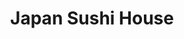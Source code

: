 ---
layout: place
title: "Japan Sushi House"
permalink: /virginia/hampton/japan-sushi-house.html
stateAbbr: VA
stateName: Virginia
cityName: Hampton
seo:
  name: "Japan Sushi House"
  type: Restaurant
  links: https://www.japansushihouseva.com/?utm_source=gmb&utm_medium=website
description: "Looking for sushi in Hampton, Virginia? Check out Japan Sushi House for a delightful Japanese dining experience. Enjoy a variety of sushi and other dishes in..."
place_id: ChIJ8zOSvfGCuokRWhbBG5YHNm8
photos:
  - name: >-
      places/ChIJ8zOSvfGCuokRWhbBG5YHNm8/photos/AeeoHcJY4t0P2q2b-VSf1dW-0DjRSN-ZHgJa9pEm8k7IX-ZWmwo5765MlogHCVB711ysuO1Vwf5nXA5vEyPAq3lmkzGVVSJMQzxERrGB7CDHWFoAtRwQ-_mfNjjWFoj1lUHfwqQ7t60UHbiN4kfxPTrWaQffVdLWP30ojXBYlI5iC-rr_aMtRskyFek3ZeUgBUgcRC5p7g2pBxIlu5um8_qeyzwMFDDuIEKBNjkg7Im6zOECpWL67PsJNWy24uWy1fGO2Pq0_wFC8fvPVXE7Eo7Xg2-Fic5gqSDrIk53F1IO5txeID3sn8AsYQfeOX_Mn_aybVOlyuEBr6a2SLqkP8v6HB0uGBJ5q908GT7UqtsDLQLXRBYPKcohprA3GgCHXiyXLSFtAKaAtimUXUMq_B2PVYl77LWN0zsIZk8OjTHlarg
    widthPx: 4703
    heightPx: 3527
    authorAttributions:
      - displayName: John Toth
        uri: https://maps.google.com/maps/contrib/114980616996925068720
        photoUri: >-
          https://lh3.googleusercontent.com/a-/ALV-UjV2chmj9g-iATFN_Wu3e-Z6nXWbP5v4ZF5pPGiZojvab6ijk42F=s100-p-k-no-mo
    flagContentUri: >-
      https://www.google.com/local/imagery/report/?cb_client=maps_api_places.places_api&image_key=!1e10!2sCIHM0ogKEICAgICE4tSjPQ&hl=en-US
    googleMapsUri: >-
      https://www.google.com/maps/place//data=!3m4!1e2!3m2!1sCIHM0ogKEICAgICE4tSjPQ!2e10!4m2!3m1!1s0x89ba82f1bd9233f3:0x6f3607961bc1165a
  - name: >-
      places/ChIJ8zOSvfGCuokRWhbBG5YHNm8/photos/AeeoHcKTm4bq-Ojq4eSFaQflGwfSx404NEpl-l56PoYMkHBp9Lg5QyuQJxcVivqQ9s_l2-DNTtmYK2o79KWHxv08V0f2eWArLvwfpdLiYgi3B599WyffTIdP8J95UUEf_RESorbW8OB3TwPpFlkG2VM_ED9e81XemiT53dLiqiJVbo0-e4eEzfmcyHWVOkaMCcw1H76lEOQojArJwSBWhgGtrfOBMGqdH4Mw020h0qraoH2AuaiGMWNA4MmHMWmLoNAxcYfNgypmTYx-zdYOZKH_GOv-b7lo1TDOXnI6Oq7XJJq3Lw77xqx4J07o2-3gUw7G1UgOtzy5kKr26S4X6yWx3axY8gt8VvnWRebkNT5Hy_y2jfw5FoZqfmur3ClqSRUM3Ip0fPJTbP4ZeekXBMvFObCU2cVOC0sBIWRleoMqEadwxVH_
    widthPx: 1170
    heightPx: 576
    authorAttributions:
      - displayName: Jenny Leos
        uri: https://maps.google.com/maps/contrib/108009307713266669949
        photoUri: >-
          https://lh3.googleusercontent.com/a-/ALV-UjWyQzwHYFNlm7cYNW-8VOlg--tTjMWTx8ZFCu3kJ2PkY4LYjoro=s100-p-k-no-mo
    flagContentUri: >-
      https://www.google.com/local/imagery/report/?cb_client=maps_api_places.places_api&image_key=!1e10!2sCIHM0ogKEICAgIDujqakhAE&hl=en-US
    googleMapsUri: >-
      https://www.google.com/maps/place//data=!3m4!1e2!3m2!1sCIHM0ogKEICAgIDujqakhAE!2e10!4m2!3m1!1s0x89ba82f1bd9233f3:0x6f3607961bc1165a
  - name: >-
      places/ChIJ8zOSvfGCuokRWhbBG5YHNm8/photos/AeeoHcL65KLRXHwi-Ynp-PeMN67WCJ2WxKu7xjX6ebwHEwlhHzPCl4OLVlE5Fr69uNYHCJY2oysyooFntjJIVBNvYCSmlcnoWbri_cztQyrz8LWKdN2hh9YtaUUJ4FqlQXwNUYbFWjoTNQYQB-Cy17mW6ChUWSThKPaa8-p3-UlBt7hxzI-Fg3QvcM7oM_kNeMCNJ2Zyiw6kULo6VLdIxEaFEF5cXUsWfR1z0WgWKCRzufr2-UjFiDxh7gyEAfxREhPcUrBmqytPBKoQ0WeFH6GyNBTRO78F8HHP4fR8ihH3VPStQenFnAD1uTOZ7iVV2VEBCTITyMie4OfcINBM0fvPL4OyN5KtRj5ywOnCTuCakHfcrf0y89lk8QdoOKHPWFntBpNv2_A6-f3tjOOfcvlvj3tkjVWCi4CyEraubykox24CcA
    widthPx: 1794
    heightPx: 1223
    authorAttributions:
      - displayName: Mary Tibbs
        uri: https://maps.google.com/maps/contrib/108427454419709032482
        photoUri: >-
          https://lh3.googleusercontent.com/a-/ALV-UjWTcCtN0VbOSoKToZxabuGN9WO7IaZg6FKDVCVq4KdeN6tgvO2d2g=s100-p-k-no-mo
    flagContentUri: >-
      https://www.google.com/local/imagery/report/?cb_client=maps_api_places.places_api&image_key=!1e10!2sCIHM0ogKEICAgICO_M6XQQ&hl=en-US
    googleMapsUri: >-
      https://www.google.com/maps/place//data=!3m4!1e2!3m2!1sCIHM0ogKEICAgICO_M6XQQ!2e10!4m2!3m1!1s0x89ba82f1bd9233f3:0x6f3607961bc1165a
  - name: >-
      places/ChIJ8zOSvfGCuokRWhbBG5YHNm8/photos/AeeoHcJlMDGQWk9RLlC7KOq5aaczlcp5Ob7U07QjfBZcXUHYNlTyyrrCFXb5w0LGbOgNOpycwNtlGTIPEewqUs3_fGCERcV-h7A9HhY6hn2viO2n995wk1H8-MDC-LgTdlQegt1FWIOklpRd3vRQKuSpK1D-LKMlp-vxwgVQovf4utWiqqdcjFgnnuldyLeRDeLPwxtplaQFV76vgSC7RDQQO7YysXk0hRkJX-5-tYlVeHpYyHGixU9uVrwaInTjWNdmBeeDzKe3XEjUTt56zjJ8hW7zGrDZaKcBW60MkotIqfddtcoYD3SbZc5QeP2njsr1poG0VIUUV__vBNKGJN-j4bFvMXIe7vz7z2ejE0AJf3dB9kyEBpbVUhZ14estN7H6Fw8emlyHnUUGnLkD4OiCF31--6Qi_LHBBu11ZJKI8Mw
    widthPx: 3024
    heightPx: 4032
    authorAttributions:
      - displayName: Jay
        uri: https://maps.google.com/maps/contrib/112385763728657404406
        photoUri: >-
          https://lh3.googleusercontent.com/a-/ALV-UjUgPUqbpKpT-92akJ4ZCEpCTJVWBdsH6X0etEhUPhC0PCcmLzMb=s100-p-k-no-mo
    flagContentUri: >-
      https://www.google.com/local/imagery/report/?cb_client=maps_api_places.places_api&image_key=!1e10!2sCIHM0ogKEICAgIDjm6KACg&hl=en-US
    googleMapsUri: >-
      https://www.google.com/maps/place//data=!3m4!1e2!3m2!1sCIHM0ogKEICAgIDjm6KACg!2e10!4m2!3m1!1s0x89ba82f1bd9233f3:0x6f3607961bc1165a
  - name: >-
      places/ChIJ8zOSvfGCuokRWhbBG5YHNm8/photos/AeeoHcI74KDnZrCioWohDCotRIn3a1rRfeD1spI6Z7N2Qqe-C9ZGObOHjM6nD3zbdI9j5CrjwMZD7SEizY1PJYhywHjVxddiHqyD_zDhdXTmHOjZCU0OhU4MRIzWWM3kAW8qKQ__cb-qwvigNRDnepLdO8Je4mYuPhKPOiW8xng1i5hn0YXVmR31dKwe3EIWB_xcQ6tzj5Ts0v1WGh0rLffz91jmMqs8dmznucCCYKQ2a_elyrA135NC0nQtHcBF-c3KiF8-SGhO1cVPdmsbFTQ5QTx-hqZoBql6TVr0QFfIEy8P8avNWm3XqKShSXhXGoj69BciGYHwTj0g-R7h2tk7WxPol0fCoZogt6i9yd9AdJf3b28TFXk5DHbdfpx5Q4rnG_2hYvE5MHyDZA51Vjx5Y2KKwnF9IZW3Pox8nP3l6qKtJ_cjsfkPsSsgsc7q3TSm
    widthPx: 4080
    heightPx: 2296
    authorAttributions:
      - displayName: Christopher
        uri: https://maps.google.com/maps/contrib/111002453855522179584
        photoUri: >-
          https://lh3.googleusercontent.com/a/ACg8ocJjSa96qilFWXpV9Qt5kwU7qQX8K59ZGkZ6UVQ0nwEzAiJeEw=s100-p-k-no-mo
    flagContentUri: >-
      https://www.google.com/local/imagery/report/?cb_client=maps_api_places.places_api&image_key=!1e10!2sCIABIhAA3ireqT2awWef2GYABcE9&hl=en-US
    googleMapsUri: >-
      https://www.google.com/maps/place//data=!3m4!1e2!3m2!1sCIABIhAA3ireqT2awWef2GYABcE9!2e10!4m2!3m1!1s0x89ba82f1bd9233f3:0x6f3607961bc1165a
  - name: >-
      places/ChIJ8zOSvfGCuokRWhbBG5YHNm8/photos/AeeoHcJ2lYLB2whATBXRvVrRQV9yLkeO1PCVKpxWWwNfRwbLnIttWmuyOEBnLh5viKx0ENTFnvrx-ZcxRkcwDO_U2dnzbqhnxihJQpY7rXKMDqfzRQN2FjeIbGnwBiDxiahtH1AJoTPdVx6_LkuO2WECD9A7yx_P1rYdm9n4DG7xwtR42pO43nCU9e-TpSBeF2-SALUz47BPGTSdXXkbtSkUh3IeFAI_k6_MPEIf7BmwOgzb16QAJYRGw_58yeYNrnnleJ67wbsg1w3Doe4J4upEeEp9eoeRGdTfXNpv3897wYjf5JL8GQhnvl8NVW_nRpaw2J-yEnMsAKc49Jm9sWd9HKDj5vDO545LT9xxk8qrkvQ7DxTgqa8CoxZ9LUSo3yT3h2zbqALzWYgxN1GLns7ix8XIXc_9cq_FzWvcLaktdXfwuA
    widthPx: 1080
    heightPx: 1920
    authorAttributions:
      - displayName: Randy Cash
        uri: https://maps.google.com/maps/contrib/109636879246562329857
        photoUri: >-
          https://lh3.googleusercontent.com/a-/ALV-UjUWefjDwKmKLsAwiK1L6e_Qn2yc8n-XDA2y4I0D3_GDx3AzJaDw=s100-p-k-no-mo
    flagContentUri: >-
      https://www.google.com/local/imagery/report/?cb_client=maps_api_places.places_api&image_key=!1e10!2sCIHM0ogKEICAgIDEn6qyKA&hl=en-US
    googleMapsUri: >-
      https://www.google.com/maps/place//data=!3m4!1e2!3m2!1sCIHM0ogKEICAgIDEn6qyKA!2e10!4m2!3m1!1s0x89ba82f1bd9233f3:0x6f3607961bc1165a
  - name: >-
      places/ChIJ8zOSvfGCuokRWhbBG5YHNm8/photos/AeeoHcI5kJIwtmpVQBQLa_2uPI4x-OIbiolokwL01dKyOpiEv1EcHDYbcXd6gSCHkVcqW_GsEcxnlmlwXQD81wyTDL7nImMLF_ky5Hz0oFL0EOGW2aDz9qJKINv76djFFa5fsUaaHI2Purxpx-PqZNPUPmRxj5Pl7Jz5VECOpkAtsdptshS7z2GP0I91OLWsXw7KsURT21zAwE9UMTCxd3I3us0s1rsf7bvelmz6LPCjNNFJJ7xXcwyBEkSkeVt9_qcN13CxLaQ9JWAvU_QvtfAVq7fnfgV27kdJk7IA9venn7z0wQyJi_PBU6fiB1l9f57Ja0xHitSooEEh1fMnT4HY_u2iC0dkFkQZvqD5Hvg0Rc8h2eM3RUUnOb73JK_sHgfWL4SuGVhSJmv8QIWfFuXW4_ns5e15iux4s1B2G3dVaxU
    widthPx: 1080
    heightPx: 1920
    authorAttributions:
      - displayName: Randy Cash
        uri: https://maps.google.com/maps/contrib/109636879246562329857
        photoUri: >-
          https://lh3.googleusercontent.com/a-/ALV-UjUWefjDwKmKLsAwiK1L6e_Qn2yc8n-XDA2y4I0D3_GDx3AzJaDw=s100-p-k-no-mo
    flagContentUri: >-
      https://www.google.com/local/imagery/report/?cb_client=maps_api_places.places_api&image_key=!1e10!2sCIHM0ogKEICAgIDEn6qyGA&hl=en-US
    googleMapsUri: >-
      https://www.google.com/maps/place//data=!3m4!1e2!3m2!1sCIHM0ogKEICAgIDEn6qyGA!2e10!4m2!3m1!1s0x89ba82f1bd9233f3:0x6f3607961bc1165a
  - name: >-
      places/ChIJ8zOSvfGCuokRWhbBG5YHNm8/photos/AeeoHcLaC_wqotlpw2AU3VMtVeanFh4tdia1JfVT93VsztG1BbF5XCI310Lwk1fRhkxNzqAlO3so3vv3R_CJl-1OBQqYvHB3A8im6uR_kLtOLxkJ-UA5nrf4KxNF2KU89Kgda4nRlHhsL5-7lc5coJDkk5JuCiFaDo6t42zgfp1NWUPm5CINFvf5OHHYbPJNXi0jkcRX-gwPirn3Y4ds_C7EPcr8e73kVFN80v-5WUpvUkJRcyjho1-2mMZDGT5p7iPBX0GnQNeGDty3CVWUqiD5B4VDeSCLhvjIJ6swFmqDWWUwc0r_O_7P-QwBlC07jsSiXAv15wJJT0vvqvvNk4_L20eti3KJsOe4vY_0_FhWkZsKsW1NV20rYDchAXdjlXSVkKXeXUNQkAvL2zGbtGNdKZL6NUEM10aLEqJIc_YZUx2DhcTjBmrQj-AIbKJiICqf
    widthPx: 4080
    heightPx: 2296
    authorAttributions:
      - displayName: Christopher
        uri: https://maps.google.com/maps/contrib/111002453855522179584
        photoUri: >-
          https://lh3.googleusercontent.com/a/ACg8ocJjSa96qilFWXpV9Qt5kwU7qQX8K59ZGkZ6UVQ0nwEzAiJeEw=s100-p-k-no-mo
    flagContentUri: >-
      https://www.google.com/local/imagery/report/?cb_client=maps_api_places.places_api&image_key=!1e10!2sCIABIhAA3ireqT2awWef2QYABmm2&hl=en-US
    googleMapsUri: >-
      https://www.google.com/maps/place//data=!3m4!1e2!3m2!1sCIABIhAA3ireqT2awWef2QYABmm2!2e10!4m2!3m1!1s0x89ba82f1bd9233f3:0x6f3607961bc1165a
  - name: >-
      places/ChIJ8zOSvfGCuokRWhbBG5YHNm8/photos/AeeoHcK1Yn4v1AutjCTFQRZTU-HKaULHnQnJ-wwGaYuDcycQd6Asg9WPMeiIEV5mCnx9JVpHzLlMiLULBJMrBCTadXZQIDc-4jLkWgj4OnfMyZFSz2m33YWp-mO_vRx0mV5bh5EQRJSa9a_U6QypAEPq_GooMQtUDZPrI_MFFeAeaYazAu8YW5QbngamSc9O1xZjUE9qlyrYVgO3RqGXAQMbWO5MFyzcvJNySfn17DVHGOA92TabW4pSACOwi3xHXj9FvKusEjGw1CFhr4hND9ts1BLbHKbLF5LLJSvE4-ZBaD4o10GL8IoZGvyz7sCXs9kJ5sKGRmQdcUDTcI8zVuX8RBRoSCyiEdNbw0wVYBHRvfiEXyQ0kIgbBX7tlWpLPERvZqSwbsmn8_ciZxA0W7BOSldlF1gRKIz5BDpspzNTaQI
    widthPx: 1000
    heightPx: 1000
    authorAttributions:
      - displayName: jiang gina
        uri: https://maps.google.com/maps/contrib/115240382449093819954
        photoUri: >-
          https://lh3.googleusercontent.com/a/ACg8ocLMwmdL4N-wJQaUW_nuHmvXmS-Q8TA6ljCKWwIn24bkr-qtCA=s100-p-k-no-mo
    flagContentUri: >-
      https://www.google.com/local/imagery/report/?cb_client=maps_api_places.places_api&image_key=!1e10!2sCIHM0ogKEICAgID4z_u6GA&hl=en-US
    googleMapsUri: >-
      https://www.google.com/maps/place//data=!3m4!1e2!3m2!1sCIHM0ogKEICAgID4z_u6GA!2e10!4m2!3m1!1s0x89ba82f1bd9233f3:0x6f3607961bc1165a
  - name: >-
      places/ChIJ8zOSvfGCuokRWhbBG5YHNm8/photos/AeeoHcL-N1fLIki-WYKbGoib59hSuxa8wVmpQ_8bYiOf9f_LVLMbPuqgaCw0b2lhIMOgR5nKU9f5VRr5u_yQ2JIISEJtyzLVrQEAda-9l00HJBsE_zEQp6I0sLo8lXPVO_QrLI_x6qAtyp-K4SYCecgTki4WgvOM-sZ9A7jkpcgiaCtL8Q5DiF4kHpjtf7WcRWxOsyD79BaF7vWW1yNx1Za8sbMXHvd2JqpHz5HDEUnUuHBCR2SXNV-sbrcfggmmAOg3z4bhuunehAO4iK4kBZJZ9sQ39KKnzMIHSye50kkiLF-BHVGA_TdYWhmLNhPQ0uru5J-s08pwtBTYz4hRk--pbzOeV0oD4TIEj5lmezf1-vEDPeJnm9CvUaqdWKAjE0-TJH2Wol403jj5Fb6NqdyAMePbF6h60iWgHO-QbGFCing10PxUgpQKFTcQYdDvTA
    widthPx: 4080
    heightPx: 2296
    authorAttributions:
      - displayName: Christopher
        uri: https://maps.google.com/maps/contrib/111002453855522179584
        photoUri: >-
          https://lh3.googleusercontent.com/a/ACg8ocJjSa96qilFWXpV9Qt5kwU7qQX8K59ZGkZ6UVQ0nwEzAiJeEw=s100-p-k-no-mo
    flagContentUri: >-
      https://www.google.com/local/imagery/report/?cb_client=maps_api_places.places_api&image_key=!1e10!2sCIABIhADydmY9iNXCWef2VYAC_M6&hl=en-US
    googleMapsUri: >-
      https://www.google.com/maps/place//data=!3m4!1e2!3m2!1sCIABIhADydmY9iNXCWef2VYAC_M6!2e10!4m2!3m1!1s0x89ba82f1bd9233f3:0x6f3607961bc1165a
address: 1162 Big Bethel Rd, Hampton, VA 23666, USA
street: 1162 Big Bethel Rd
city: Hampton
state: VA
zip: '23666'
country: USA
neighborhood: null
latitude: '37.058245'
longitude: '-76.425371'
accessibility_options:
  wheelchairAccessibleParking: true
  wheelchairAccessibleEntrance: true
  wheelchairAccessibleRestroom: true
  wheelchairAccessibleSeating: true
business_status: OPERATIONAL
name: Japan Sushi House
google_maps_links:
  directionsUri: >-
    https://www.google.com/maps/dir//''/data=!4m7!4m6!1m1!4e2!1m2!1m1!1s0x89ba82f1bd9233f3:0x6f3607961bc1165a!3e0
  placeUri: https://maps.google.com/?cid=8013600928244504154
  writeAReviewUri: >-
    https://www.google.com/maps/place//data=!4m3!3m2!1s0x89ba82f1bd9233f3:0x6f3607961bc1165a!12e1
  reviewsUri: >-
    https://www.google.com/maps/place//data=!4m4!3m3!1s0x89ba82f1bd9233f3:0x6f3607961bc1165a!9m1!1b1
  photosUri: >-
    https://www.google.com/maps/place//data=!4m3!3m2!1s0x89ba82f1bd9233f3:0x6f3607961bc1165a!10e5
primary_type: Japanese Restaurant
opening_hours:
  regular: null
  current: null
secondary_opening_hours:
  regular:
    weekdayDescriptions: null
    type: null
  current:
    weekdayDescriptions: null
    type: null
phone: (757) 838-0666
price_level: PRICE_LEVEL_MODERATE
price_range: $10 &ndash; $20
rating: '4.1'
rating_count: 136
website: https://www.japansushihouseva.com/?utm_source=gmb&utm_medium=website
reviews:
  - name: >-
      places/ChIJ8zOSvfGCuokRWhbBG5YHNm8/reviews/ChZDSUhNMG9nS0VJQ0FnSUNPX002WFBnEAE
    relativePublishTimeDescription: 2 years ago
    rating: 1
    text:
      text: >-
        The sushi was lacking taste! We wanted so badly to find a regular spot.
        Everything tasted very blah, even the wasabi. I never ruin my sushi with
        soy sauce overload, but today was different. The spicy tuna had hardly
        any spice and looked very dry, almost looked like the tuna you can by in
        the snack packs- kind if tasted like it too. No hospitality...tbh I
        wasn't even sure if they appreciated my business. PLEASE HELP! I'm
        searching for an awesome Sushi restaurant and haven't found one in the
        Peninsula area since Soya closed at Coliseum Central.
      languageCode: en
    originalText:
      text: >-
        The sushi was lacking taste! We wanted so badly to find a regular spot.
        Everything tasted very blah, even the wasabi. I never ruin my sushi with
        soy sauce overload, but today was different. The spicy tuna had hardly
        any spice and looked very dry, almost looked like the tuna you can by in
        the snack packs- kind if tasted like it too. No hospitality...tbh I
        wasn't even sure if they appreciated my business. PLEASE HELP! I'm
        searching for an awesome Sushi restaurant and haven't found one in the
        Peninsula area since Soya closed at Coliseum Central.
      languageCode: en
    authorAttribution:
      displayName: Mary Tibbs
      uri: https://www.google.com/maps/contrib/108427454419709032482/reviews
      photoUri: >-
        https://lh3.googleusercontent.com/a-/ALV-UjWTcCtN0VbOSoKToZxabuGN9WO7IaZg6FKDVCVq4KdeN6tgvO2d2g=s128-c0x00000000-cc-rp-mo-ba6
    publishTime: '2022-06-04T20:27:05.400045Z'
    flagContentUri: >-
      https://www.google.com/local/review/rap/report?postId=ChZDSUhNMG9nS0VJQ0FnSUNPX002WFBnEAE&d=17924085&t=1
    googleMapsUri: >-
      https://www.google.com/maps/reviews/data=!4m6!14m5!1m4!2m3!1sChZDSUhNMG9nS0VJQ0FnSUNPX002WFBnEAE!2m1!1s0x89ba82f1bd9233f3:0x6f3607961bc1165a
  - name: >-
      places/ChIJ8zOSvfGCuokRWhbBG5YHNm8/reviews/ChZDSUhNMG9nS0VJQ0FnSURKMGFtclVREAE
    relativePublishTimeDescription: a year ago
    rating: 5
    text:
      text: >-
        Ordered on Postmates, and have never eaten here before.


        Ordered some food from here, and I am very surprised. I've never had a
        place have food that tastes good when sushi is involved. And I love how
        they logically pack it. Would definitely eat here either Ordered or in
        person again 🙂
      languageCode: en
    originalText:
      text: >-
        Ordered on Postmates, and have never eaten here before.


        Ordered some food from here, and I am very surprised. I've never had a
        place have food that tastes good when sushi is involved. And I love how
        they logically pack it. Would definitely eat here either Ordered or in
        person again 🙂
      languageCode: en
    authorAttribution:
      displayName: Jarod Smith
      uri: https://www.google.com/maps/contrib/108217891889180149972/reviews
      photoUri: >-
        https://lh3.googleusercontent.com/a-/ALV-UjVUI8jMOOgVf_9__VxlCGOk1PhnYblIbt39OPmOuM8A7OX1bJ_Kxw=s128-c0x00000000-cc-rp-mo-ba3
    publishTime: '2023-07-18T21:42:44.048581Z'
    flagContentUri: >-
      https://www.google.com/local/review/rap/report?postId=ChZDSUhNMG9nS0VJQ0FnSURKMGFtclVREAE&d=17924085&t=1
    googleMapsUri: >-
      https://www.google.com/maps/reviews/data=!4m6!14m5!1m4!2m3!1sChZDSUhNMG9nS0VJQ0FnSURKMGFtclVREAE!2m1!1s0x89ba82f1bd9233f3:0x6f3607961bc1165a
  - name: >-
      places/ChIJ8zOSvfGCuokRWhbBG5YHNm8/reviews/ChdDSUhNMG9nS0VJQ0FnSUR1anNhSmxBRRAB
    relativePublishTimeDescription: 2 years ago
    rating: 1
    text:
      text: >-
        I order Chicken udon, if you look it up online it’s nothing like what I
        received. It has do soup, and it has vegetables in it as well. Did not
        smell or taste like udon is supposed to. Had to take the veggies to the
        side. Very disappointed.
      languageCode: en
    originalText:
      text: >-
        I order Chicken udon, if you look it up online it’s nothing like what I
        received. It has do soup, and it has vegetables in it as well. Did not
        smell or taste like udon is supposed to. Had to take the veggies to the
        side. Very disappointed.
      languageCode: en
    authorAttribution:
      displayName: Jenny Leos
      uri: https://www.google.com/maps/contrib/108009307713266669949/reviews
      photoUri: >-
        https://lh3.googleusercontent.com/a-/ALV-UjWyQzwHYFNlm7cYNW-8VOlg--tTjMWTx8ZFCu3kJ2PkY4LYjoro=s128-c0x00000000-cc-rp-mo
    publishTime: '2022-08-20T19:11:50.628836Z'
    flagContentUri: >-
      https://www.google.com/local/review/rap/report?postId=ChdDSUhNMG9nS0VJQ0FnSUR1anNhSmxBRRAB&d=17924085&t=1
    googleMapsUri: >-
      https://www.google.com/maps/reviews/data=!4m6!14m5!1m4!2m3!1sChdDSUhNMG9nS0VJQ0FnSUR1anNhSmxBRRAB!2m1!1s0x89ba82f1bd9233f3:0x6f3607961bc1165a
  - name: >-
      places/ChIJ8zOSvfGCuokRWhbBG5YHNm8/reviews/ChZDSUhNMG9nS0VJQ0FnSUMyck5XZEVREAE
    relativePublishTimeDescription: 3 years ago
    rating: 5
    text:
      text: >-
        Great sushi at a great price. My preferred sushi bar in the
        Hampton/Newport News area. They have great deals for lunch and the fish
        is always fresh and tasty. I've tried about 6 or 7 different rolls and
        it's pretty hard to pick wrong. The Summer Roll and the miso soup are
        especially delicious!!
      languageCode: en
    originalText:
      text: >-
        Great sushi at a great price. My preferred sushi bar in the
        Hampton/Newport News area. They have great deals for lunch and the fish
        is always fresh and tasty. I've tried about 6 or 7 different rolls and
        it's pretty hard to pick wrong. The Summer Roll and the miso soup are
        especially delicious!!
      languageCode: en
    authorAttribution:
      displayName: Joey Daniel
      uri: https://www.google.com/maps/contrib/118398922513919707016/reviews
      photoUri: >-
        https://lh3.googleusercontent.com/a/ACg8ocKmq3nc1GKTYQPxj3rbg-05zpleeSZOnMJSGhE8j9yb1VPXRA=s128-c0x00000000-cc-rp-mo
    publishTime: '2022-04-14T18:14:43.496642Z'
    flagContentUri: >-
      https://www.google.com/local/review/rap/report?postId=ChZDSUhNMG9nS0VJQ0FnSUMyck5XZEVREAE&d=17924085&t=1
    googleMapsUri: >-
      https://www.google.com/maps/reviews/data=!4m6!14m5!1m4!2m3!1sChZDSUhNMG9nS0VJQ0FnSUMyck5XZEVREAE!2m1!1s0x89ba82f1bd9233f3:0x6f3607961bc1165a
  - name: >-
      places/ChIJ8zOSvfGCuokRWhbBG5YHNm8/reviews/ChZDSUhNMG9nS0VJQ0FnSURIb3NHWE1REAE
    relativePublishTimeDescription: 7 months ago
    rating: 1
    text:
      text: >-
        I placed an order online and was given a hassle about adding onions to
        my order. The lady stated that she could add onions to one fried rice
        but not the other. On top of that, it was an additional 2 dollars to add
        onions after already placing a 50 dollar order. A man then got on the
        phone and was rude. The customer service was lacking. I honestly use to
        like there food, but I will never return to spend my hard earned money
        in an establishment where I'm not welcome and accommodations are not
        made.
      languageCode: en
    originalText:
      text: >-
        I placed an order online and was given a hassle about adding onions to
        my order. The lady stated that she could add onions to one fried rice
        but not the other. On top of that, it was an additional 2 dollars to add
        onions after already placing a 50 dollar order. A man then got on the
        phone and was rude. The customer service was lacking. I honestly use to
        like there food, but I will never return to spend my hard earned money
        in an establishment where I'm not welcome and accommodations are not
        made.
      languageCode: en
    authorAttribution:
      displayName: Cloteal Lofland
      uri: https://www.google.com/maps/contrib/116864860700064707502/reviews
      photoUri: >-
        https://lh3.googleusercontent.com/a/ACg8ocIUqB76N_p14bbjOmzZhI1f6XytuQPEG1zT6DsTD3j5C7vxhA=s128-c0x00000000-cc-rp-mo-ba2
    publishTime: '2024-09-14T01:41:50.628309Z'
    flagContentUri: >-
      https://www.google.com/local/review/rap/report?postId=ChZDSUhNMG9nS0VJQ0FnSURIb3NHWE1REAE&d=17924085&t=1
    googleMapsUri: >-
      https://www.google.com/maps/reviews/data=!4m6!14m5!1m4!2m3!1sChZDSUhNMG9nS0VJQ0FnSURIb3NHWE1REAE!2m1!1s0x89ba82f1bd9233f3:0x6f3607961bc1165a
parking_options:
  freeParkingLot: true
  freeStreetParking: true
  valetParking: false
payment_options:
  acceptsCreditCards: true
  acceptsDebitCards: true
  acceptsCashOnly: false
  acceptsNfc: true
allow_dogs: null
curbside_pickup: null
delivery: true
dine_in: true
good_for_children: true
good_for_groups: null
good_for_sports: false
live_music: false
menu_for_children: false
outdoor_seating: false
reservable: true
restroom: true
serves_beer: false
serves_breakfast: false
serves_brunch: false
serves_cocktails: false
serves_coffee: false
serves_dinner: true
serves_dessert: true
serves_lunch: true
serves_vegetarian_food: true
serves_wine: false
takeout: true
summary: null

---
